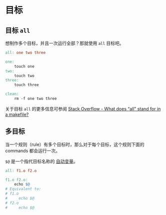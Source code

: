# 目标

## 目标 `all`

想制作多个目标，并且一次运行全部？那就使用 `all` 目标吧。

```makefile
all: one two three

one:
    touch one
two:
    touch two
three:
    touch three

clean:
    rm -f one two three
```

<Note type="tip" label="译者注">

关于目标 `all` 的更多信息可参阅 [Stack Overflow - What does “all” stand for in a makefile?](https://stackoverflow.com/questions/2514903/what-does-all-stand-for-in-a-makefile)

</Note>

## 多目标

当一个规则（rule）有多个目标时，那么对于每个目标，这个规则下面的 commands 都会运行一次。

`$@` 是一个指代目标名称的 [自动变量](automatic-variables-and-wildcards#自动变量)。

```makefile
all: f1.o f2.o

f1.o f2.o:
    echo $@
# Equivalent to:
# f1.o
#     echo $@
# f2.o
#     echo $@
```
